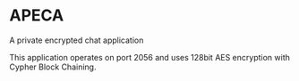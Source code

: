 # APECA
A private encrypted chat application

This application operates on port 2056 and uses 128bit AES encryption with Cypher Block Chaining.